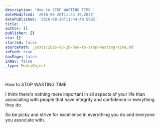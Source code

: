 ```yaml
---
description: 'How to STOP WASTING TIME '
dateModified: '2016-08-20T11:44:19.202Z'
datePublished: '2016-08-20T11:44:48.569Z'
title: ''
author: []
publisher: {}
via: {}
starred: false
sourcePath: _posts/2016-08-20-how-to-stop-wasting-time.md
inFeed: true
hasPage: false
inNav: false
_type: MediaObject

---
```

How to STOP WASTING TIME 

I think there's nothing more important in all aspects of your life than associating with people that have integrity and confidence in everything they do.

So be picky and strive for excellence in everything you do and everyone you associate with.